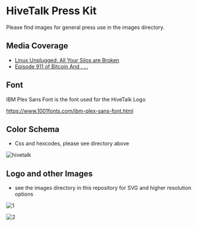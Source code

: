 # HiveTalk Press Kit

Please find images for general press use in the images directory.

## Media Coverage

- [Linux Unplugged: All Your Silos are Broken](https://www.jupiterbroadcasting.com/show/linux-unplugged/568/)
- [Episode 911 of Bitcoin And . . .](https://fountain.fm/episode/yZfExb9O9pVHjaeAPvQl)


## Font
IBM Plex Sans Font is the font used for the HiveTalk Logo

https://www.1001fonts.com/ibm-plex-sans-font.html

## Color Schema

- Css and hexcodes, please see directory above

![hivetalk](https://github.com/HiveTalk/presskit/assets/73979971/f38e56a6-e803-48ea-a701-9be6fc585a6d)


## Logo and other Images
- see the images directory in this repository for SVG and higher resolution options
  
![1](https://github.com/HiveTalk/presskit/assets/73979971/eab1c9d1-e452-45e2-b27e-3b8eaf43a8be)

![2](https://github.com/HiveTalk/presskit/assets/73979971/d48cab29-b837-43fd-9848-6fcf9e4d6748)
